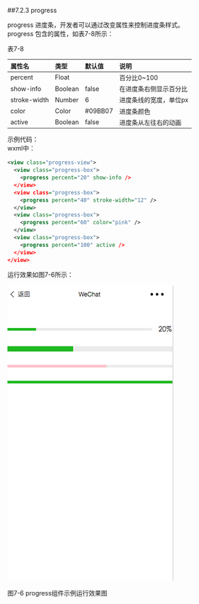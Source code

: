 ##7.2.3 progress

progress 进度条，开发者可以通过改变属性来控制进度条样式。  
progress 包含的属性，如表7-8所示：

表7-8

| 属性名 | 类型 | 默认值 | 说明 |
| :--- | :--- | :--- | :--- |
| percent | Float |  | 百分比0~100 |
| show-info | Boolean | false | 在进度条右侧显示百分比 |
| stroke-width | Number | 6 | 进度条线的宽度，单位px |
| color | Color | \#09BB07 | 进度条颜色 |
| active | Boolean | false | 进度条从左往右的动画 |

示例代码：  
wxml中：

```xml
<view class="progress-view">
  <view class="progress-box">
    <progress percent="20" show-info />
  </view>
  <view class="progress-box">
    <progress percent="40" stroke-width="12" />
  </view>
  <view class="progress-box">
    <progress percent="60" color="pink" />
  </view>
  <view class="progress-box">
    <progress percent="100" active />
  </view>
</view>
```

运行效果如图7-6所示：

![](/assets/图7-6progress组件示例运行效果图.png)

图7-6 progress组件示例运行效果图



